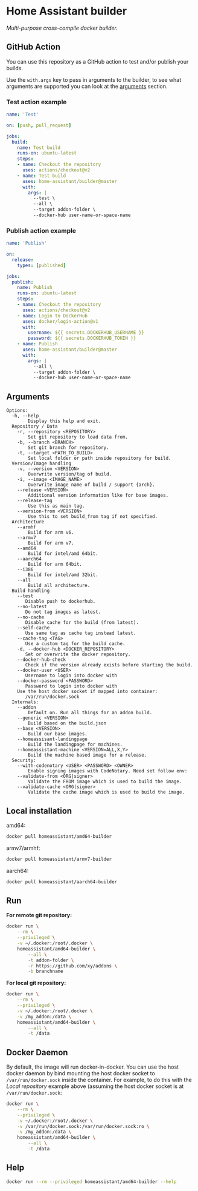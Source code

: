 # Home Assistant builder

_Multi-purpose cross-compile docker builder._

## GitHub Action

You can use this repository as a GitHub action to test and/or publish your builds.

Use the `with.args` key to pass in arguments to the builder, to see what arguments are supported you can look at the [arguments](#Arguments) section.

### Test action example

```yaml
name: 'Test'

on: [push, pull_request]

jobs:
  build:
    name: Test build
    runs-on: ubuntu-latest
    steps:
    - name: Checkout the repository
      uses: actions/checkout@v2
    - name: Test build
      uses: home-assistant/builder@master
      with:
        args: |
          --test \
          --all \
          --target addon-folder \
          --docker-hub user-name-or-space-name
```

### Publish action example

```yaml
name: 'Publish'

on:
  release:
    types: [published]

jobs:
  publish:
    name: Publish
    runs-on: ubuntu-latest
    steps:
    - name: Checkout the repository
      uses: actions/checkout@v2
    - name: Login to DockerHub
      uses: docker/login-action@v1
      with:
        username: ${{ secrets.DOCKERHUB_USERNAME }}
        password: ${{ secrets.DOCKERHUB_TOKEN }}
    - name: Publish
      uses: home-assistant/builder@master
      with:
        args: |
          --all \
          --target addon-folder \
          --docker-hub user-name-or-space-name
```

## Arguments

```
Options:
  -h, --help
        Display this help and exit.
  Repository / Data
    -r, --repository <REPOSITORY>
        Set git repository to load data from.
    -b, --branch <BRANCH>
        Set git branch for repository.
    -t, --target <PATH_TO_BUILD>
        Set local folder or path inside repository for build.
  Version/Image handling
    -v, --version <VERSION>
        Overwrite version/tag of build.
    -i, --image <IMAGE_NAME>
        Overwrite image name of build / support {arch}.
    --release <VERSION>
        Additional version information like for base images.
    --release-tag
        Use this as main tag.
    --version-from <VERSION>
        Use this to set build_from tag if not specified.
  Architecture
    --armhf
        Build for arm v6.
    --armv7
        Build for arm v7.
    --amd64
        Build for intel/amd 64bit.
    --aarch64
        Build for arm 64bit.
    --i386
        Build for intel/amd 32bit.
    --all
        Build all architecture.
  Build handling
    --test
       Disable push to dockerhub.
    --no-latest
       Do not tag images as latest.
    --no-cache
       Disable cache for the build (from latest).
    --self-cache
       Use same tag as cache tag instead latest.
    --cache-tag <TAG>
       Use a custom tag for the build cache.
    -d, --docker-hub <DOCKER_REPOSITORY>
       Set or overwrite the docker repository.
    --docker-hub-check
       Check if the version already exists before starting the build.
    --docker-user <USER>
       Username to login into docker with
    --docker-password <PASSWORD>
       Password to login into docker with
    Use the host docker socket if mapped into container:
       /var/run/docker.sock
  Internals:
    --addon
        Default on. Run all things for an addon build.
    --generic <VERSION>
        Build based on the build.json
    --base <VERSION>
        Build our base images.
    --homeassisant-landingpage
        Build the landingpage for machines.
    --homeassistant-machine <VERSION=ALL,X,Y>
        Build the machine based image for a release.
  Security:
    --with-codenotary <USER> <PASSWORD> <OWNER>
        Enable signing images with CodeNotary. Need set follow env:
    --validate-from <ORG|signer>
        Validate the FROM image which is used to build the image.
    --validate-cache <ORG|signer>
        Validate the cache image which is used to build the image.
```

## Local installation

amd64:
```bash
docker pull homeassistant/amd64-builder
```

armv7/armhf:
```bash
docker pull homeassistant/armv7-builder
```

aarch64:
```bash
docker pull homeassistant/aarch64-builder
```

## Run

**For remote git repository:**

```bash
docker run \
	--rm \
	--privileged \
	-v ~/.docker:/root/.docker \
	homeassistant/amd64-builder \
		--all \
		-t addon-folder \
		-r https://github.com/xy/addons \
		-b branchname
```

**For local git repository:**

```bash
docker run \
	--rm \
	--privileged \
	-v ~/.docker:/root/.docker \
	-v /my_addon:/data \
	homeassistant/amd64-builder \
		--all \
		-t /data
```

## Docker Daemon

By default, the image will run docker-in-docker. You can use the host docker daemon by bind mounting the host docker socket to `/var/run/docker.sock` inside the container. For example, to do this with the _Local repository_ example above (assuming the host docker socket is at `/var/run/docker.sock`:

```bash
docker run \
	--rm \
	--privileged \
	-v ~/.docker:/root/.docker \
	-v /var/run/docker.sock:/var/run/docker.sock:ro \
	-v /my_addon:/data \
	homeassistant/amd64-builder \
		--all \
		-t /data
```

## Help

```bash
docker run --rm --privileged homeassistant/amd64-builder --help
```
